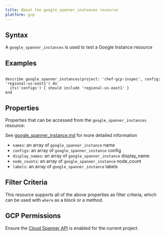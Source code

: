 ```yaml
---
title: About the google_spanner_instances resource
platform: gcp
---
```


## Syntax
A `google_spanner_instances` is used to test a Google Instance resource

## Examples
```

describe google_spanner_instances(project: 'chef-gcp-inspec', config: 'regional-us-east1') do
  its('configs') { should include 'regional-us-east1' }
end
```

## Properties
Properties that can be accessed from the `google_spanner_instances` resource:

See [google_spanner_instance.md](google_spanner_instance.md) for more detailed information
  * `names`: an array of `google_spanner_instance` name
  * `configs`: an array of `google_spanner_instance` config
  * `display_names`: an array of `google_spanner_instance` display_name
  * `node_counts`: an array of `google_spanner_instance` node_count
  * `labels`: an array of `google_spanner_instance` labels

## Filter Criteria
This resource supports all of the above properties as filter criteria, which can be used
with `where` as a block or a method.

## GCP Permissions

Ensure the [Cloud Spanner API](https://console.cloud.google.com/apis/library/spanner.googleapis.com/) is enabled for the current project.
